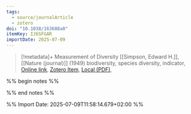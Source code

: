 ```yaml
---
tags:
  - source/journalArticle
  - zotero
doi: "10.1038/163688a0"
itemKey: IJ6SFGAR
importDate: 2025-07-09
---
```

>[!metadata]+
> Measurement of Diversity
> [[Simpson, Edward H.]], 
> [[Nature (journal)]] (1949)
> biodiversity, species diversity, indicator, 
> [Online link](https://www.nature.com/articles/163688a0), [Zotero Item](zotero://select/library/items/IJ6SFGAR), [Local (PDF)](file://C:/Users/aburg/Documents/references/zotero/storage/2WFDHNLR/Simpson1949_MeasurementDiversity.pdf), 

%% begin notes %%

%% end notes %%

%% Import Date: 2025-07-09T11:58:14.679+02:00 %%
